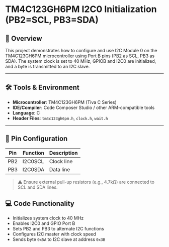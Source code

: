 # TM4C123GH6PM I2C0 Initialization (PB2=SCL, PB3=SDA)

## 📘 Overview
This project demonstrates how to configure and use I2C Module 0 on the TM4C123GH6PM microcontroller using Port B pins (PB2 as SCL, PB3 as SDA). The system clock is set to 40 MHz, GPIOB and I2C0 are initialized, and a byte is transmitted to an I2C slave.

---

## 🛠️ Tools & Environment

- **Microcontroller**: TM4C123GH6PM (Tiva C Series)
- **IDE/Compiler**: Code Composer Studio / other ARM-compatible tools
- **Language**: C
- **Header Files**: `tm4c123gh6pm.h`, `clock.h`, `wait.h`

---

## 📌 Pin Configuration

| Pin | Function | Description     |
|-----|----------|-----------------|
| PB2 | I2C0SCL  | Clock line      |
| PB3 | I2C0SDA  | Data line       |

> ⚠️ Ensure external pull-up resistors (e.g., 4.7kΩ) are connected to SCL and SDA lines.


## 💻 Code Functionality

- Initializes system clock to 40 MHz
- Enables I2C0 and GPIO Port B
- Sets PB2 and PB3 to alternate I2C functions
- Configures I2C master with clock speed
- Sends byte `0x5A` to I2C slave at address `0x3B`
